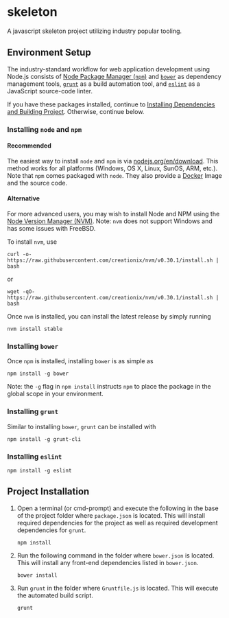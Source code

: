 # skeleton
A javascript skeleton project utilizing industry popular tooling.

## Environment Setup

The industry-standard workflow for web application development using Node.js consists of [Node Package Manager (`npm`)](https://www.npmjs.com/) and [`bower`](http://bower.io/) as dependency management tools, [`grunt`](http://gruntjs.com/) as a build automation tool, and [`eslint`](http://eslint.org/) as a JavaScript source-code linter.

If you have these packages installed, continue to [Installing Dependencies and Building Project](#installing-dependencies-and-building-project). Otherwise, continue below.

### Installing `node` and `npm`

#### Recommended

The easiest way to install `node` and `npm` is via [nodejs.org/en/download](https://nodejs.org/en/download/). This method works for all platforms (Windows, OS X, Linux, SunOS, ARM, etc.). Note that `npm` comes packaged with `node`. They also provide a [Docker](https://www.docker.com/) Image and the source code.

#### Alternative

For more advanced users, you may wish to install Node and NPM using the [Node Version Manager (NVM)](https://github.com/creationix/nvm). Note: `nvm` does not support Windows and has some issues with FreeBSD.

To install `nvm`, use

```
curl -o- https://raw.githubusercontent.com/creationix/nvm/v0.30.1/install.sh | bash
```

or

```
wget -qO- https://raw.githubusercontent.com/creationix/nvm/v0.30.1/install.sh | bash
```

Once `nvm` is installed, you can install the latest release by simply running

```
nvm install stable
```

### Installing `bower`

Once `npm` is installed, installing `bower` is as simple as

```
npm install -g bower
```

Note: the `-g` flag in `npm install` instructs `npm` to place the package in the global scope in your environment.

### Installing `grunt`

Similar to installing `bower`, `grunt` can be installed with

```
npm install -g grunt-cli
```

### Installing `eslint`

```
npm install -g eslint
```

## Project Installation

1. Open a terminal (or cmd-prompt) and execute the following in the base of the project folder where `package.json` is located. This will install required dependencies for the project as well as required development dependencies for `grunt`.

    ```
    npm install
    ```

2. Run the following command in the folder where `bower.json` is located. This will install any front-end dependencies listed in `bower.json`.

    ```
    bower install
    ```

3. Run `grunt` in the folder where `Gruntfile.js` is located. This will execute the automated build script.

    ```
    grunt
    ```
